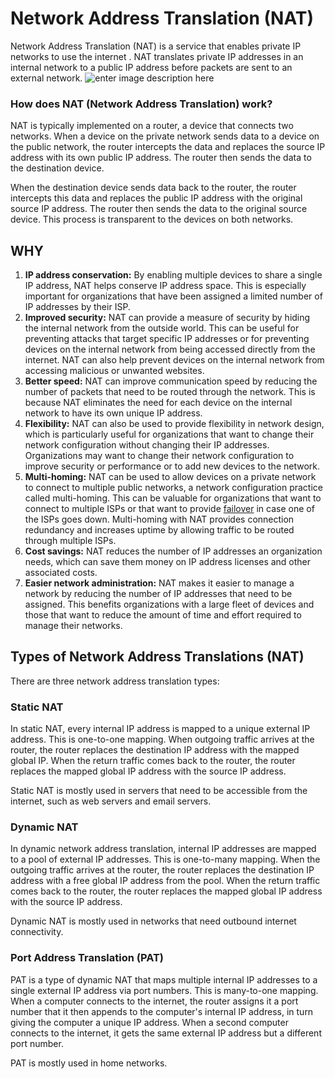 # Network Address Translation (NAT) 
Network Address Translation (NAT) is a service that enables private IP networks to use the internet . NAT translates private IP addresses in an internal network to a public IP address before packets are sent to an external network.
![enter image description here](https://orhanergun.net/uploads/blog/thumbnail/network-address-translation-definition.jpg)
 ### How does NAT (Network Address Translation) work?

NAT is typically implemented on a router, a device that connects two networks. When a device on the private network sends data to a device on the public network, the router intercepts the data and replaces the source IP address with its own public IP address. The router then sends the data to the destination device.

When the destination device sends data back to the router, the router intercepts this data and replaces the public IP address with the original source IP address. The router then sends the data to the original source device. This process is transparent to the devices on both networks.

## WHY
1.  **IP address conservation:** By enabling multiple devices to share a single IP address, NAT helps conserve IP address space. This is especially important for organizations that have been assigned a limited number of IP addresses by their ISP.
2.  **Improved security:** NAT can provide a measure of security by hiding the internal network from the outside world. This can be useful for preventing attacks that target specific IP addresses or for preventing devices on the internal network from being accessed directly from the internet. NAT can also help prevent devices on the internal network from accessing malicious or unwanted websites.
3.  **Better speed:** NAT can improve communication speed by reducing the number of packets that need to be routed through the network. This is because NAT eliminates the need for each device on the internal network to have its own unique IP address.
4.  **Flexibility:** NAT can also be used to provide flexibility in network design, which is particularly useful for organizations that want to change their network configuration without changing their IP addresses. Organizations may want to change their network configuration to improve security or performance or to add new devices to the network.
5.  **Multi-homing:** NAT can be used to allow devices on a private network to connect to multiple public networks, a network configuration practice called multi-homing. This can be valuable for organizations that want to connect to multiple ISPs or that want to provide [failover](https://www.fortinet.com/lat/resources/cyberglossary/failover) in case one of the ISPs goes down. Multi-homing with NAT provides connection redundancy and increases uptime by allowing traffic to be routed through multiple ISPs.
6.  **Cost savings:** NAT reduces the number of IP addresses an organization needs, which can save them money on IP address licenses and other associated costs.
7.  **Easier network administration:** NAT makes it easier to manage a network by reducing the number of IP addresses that need to be assigned. This benefits organizations with a large fleet of devices and those that want to reduce the amount of time and effort required to manage their networks.

## Types of Network Address Translations (NAT)

There are three network address translation types:

### Static NAT

In static NAT, every internal IP address is mapped to a unique external IP address. This is one-to-one mapping. When outgoing traffic arrives at the router, the router replaces the destination IP address with the mapped global IP. When the return traffic comes back to the router, the router replaces the mapped global IP address with the source IP address.

Static NAT is mostly used in servers that need to be accessible from the internet, such as web servers and email servers.

### Dynamic NAT

In dynamic network address translation, internal IP addresses are mapped to a pool of external IP addresses. This is one-to-many mapping. When the outgoing traffic arrives at the router, the router replaces the destination IP address with a free global IP address from the pool. When the return traffic comes back to the router, the router replaces the mapped global IP address with the source IP address.

Dynamic NAT is mostly used in networks that need outbound internet connectivity.

### Port Address Translation (PAT)

PAT is a type of dynamic NAT that maps multiple internal IP addresses to a single external IP address via port numbers. This is many-to-one mapping. When a computer connects to the internet, the router assigns it a port number that it then appends to the computer's internal IP address, in turn giving the computer a unique IP address. When a second computer connects to the internet, it gets the same external IP address but a different port number.

PAT is mostly used in home networks.


